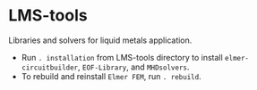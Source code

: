 # LMS-tools
Libraries and solvers for liquid metals application.
* Run `. installation` from LMS-tools directory to install `elmer-circuitbuilder`, `EOF-Library`, and `MHDsolvers`.
* To rebuild and reinstall `Elmer FEM`, run `. rebuild`.
